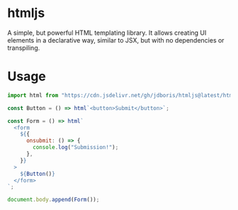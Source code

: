 # htmljs

A simple, but powerful HTML templating library. It allows creating UI elements in a declarative way, similar to JSX, but with no dependencies or transpiling.

# Usage

```javascript
import html from "https://cdn.jsdelivr.net/gh/jdboris/htmljs@latest/html.js";

const Button = () => html`<button>Submit</button>`;

const Form = () => html`
  <form
    ${{
      onsubmit: () => {
        console.log("Submission!");
      },
    }}
  >
    ${Button()}
  </form>
`;

document.body.append(Form());
```
